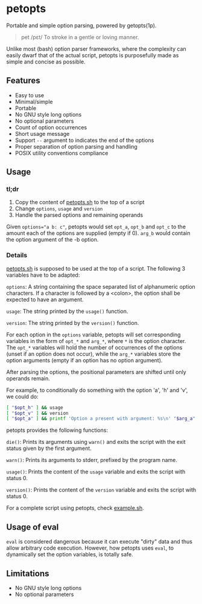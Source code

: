  petopts
========================================================================

Portable and simple option parsing, powered by getopts(1p).

> pet /pɛt/ To stroke in a gentle or loving manner.

Unlike most (bash) option parser frameworks, where the complexity can
easily dwarf that of the actual script, petopts is purposefully made as
simple and concise as possible.


 Features
------------------------------------------------------------------------

* Easy to use
* Minimal/simple
* Portable
* No GNU style long options
* No optional parameters
* Count of option occurrences
* Short usage message
* Support `--` argument to indicates the end of the options
* Proper separation of option parsing and handling
* POSIX utility conventions compliance


 Usage
------------------------------------------------------------------------

### tl;dr

1. Copy the content of [petopts.sh](petopts.sh) to the top of a script
2. Change `options`, `usage` and `version`
3. Handle the parsed options and remaining operands

Given `options="a b: c"`, petopts would set `opt_a`, `opt_b` and `opt_c`
to the amount each of the options are supplied (empty if 0). `arg_b`
would contain the option argument of the -b option.


### Details

[petopts.sh](petopts.sh) is supposed to be used at the top of a script.
The following 3 variables have to be adapted:

`options`: A string containing the space separated list of alphanumeric
option characters. If a character is followed by a \<colon>, the option
shall be expected to have an argument.

`usage`: The string printed by the `usage()` function.

`version`: The string printed by the `version()` function.

For each option in the `options` variable, petopts will set
corresponding variables in the form of `opt_*` and `arg_*`, where `*` is
the option character. The `opt_*` variables will hold the number of
occurrences of the options (unset if an option does not occur), while
the `arg_*` variables store the option arguments (empty if an option has
no option argument).

After parsing the options, the positional parameters are shifted until
only operands remain.

For example, to conditionally do something with the option 'a', 'h' and
'v', we could do:

```sh
[ "$opt_h" ] && usage
[ "$opt_v" ] && version
[ "$opt_a" ] && printf 'Option a present with argument: %s\n' "$arg_a"
```

petopts provides the following functions:

`die()`: Prints its arguments using `warn()` and exits the script with
the exit status given by the first argument.

`warn()`: Prints its arguments to stderr, prefixed by the program name.

`usage()`: Prints the content of the `usage` variable and exits the
script with status 0.

`version()`: Prints the content of the `version` variable and exits the
script with status 0.

For a complete script using petopts, check [example.sh](example.sh).


 Usage of eval
------------------------------------------------------------------------

`eval` is considered dangerous because it can execute "dirty" data and
thus allow arbitrary code execution. However, how petopts uses `eval`,
to dynamically set the option variables, is totally safe.


 Limitations
------------------------------------------------------------------------

* No GNU style long options
* No optional parameters
